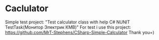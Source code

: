 # Caclulator
Simple test project: "Test calculator class with help C# NUNIT TestTask(Монитор Электрик КМВ)"
For test i use this project: https://github.com/MrT-Stephens/CSharp-Simple-Calculator 
Thank you=)
